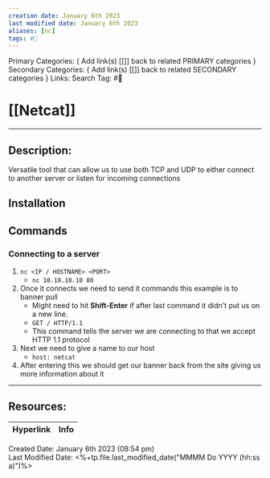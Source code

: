 ```yaml
---
creation date: January 6th 2023
last modified date: January 6th 2023
aliases: [nc]
tags: #🧰
---
```


Primary Categories: { Add link(s) [[]] back to related PRIMARY categories }
Secondary Categories:  { Add link(s) [[]] back to related SECONDARY categories }
Links: 
Search Tag: #🧰  

# [[Netcat]]  
___

## Description:
Versatile tool that can allow us to use both TCP and UDP to either connect to another server or listen for incoming connections

## Installation


## Commands
### Connecting to a server
1. `nc <IP / HOSTNAME> <PORT>`
	- `nc 10.10.10.10 80`
2. Once it connects we need to send it commands this example is to banner pull
	- Might need to hit **Shift-Enter** if after last command it didn't put us on a new line.
	- `GET / HTTP/1.1`
	- This command tells the server we are connecting to that we accept HTTP 1.1 protocol
3. Next we need to give a name to our host
	- `host: netcat`
4. After entering this we should get our banner back from the site giving us more information about it

___

## Resources:

| Hyperlink | Info |
| --------- | ---- |


Created Date: January 6th 2023 (08:54 pm)  
Last Modified Date: <%+tp.file.last_modified_date("MMMM Do YYYY (hh:ss a)")%>
